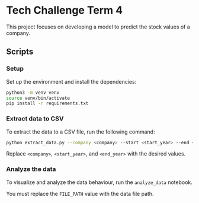 # Tech Challenge Term 4

This project focuses on developing a model to predict the stock values of a company.

## Scripts

### Setup

Set up the environment and install the dependencies:

```sh
python3 -m venv venv
source venv/bin/activate
pip install -r requirements.txt
```

### Extract data to CSV

To extract the data to a CSV file, run the following command:

```sh
python extract_data.py --company <company> --start <start_year> --end <end_year>
```

Replace `<company>`, `<start_year>`, and `<end_year>` with the desired values.

### Analyze the data

To visualize and analyze the data behaviour, run the `analyze_data` notebook.

You must replace the `FILE_PATH` value with the data file path.